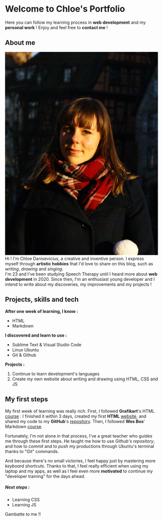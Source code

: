 # Welcome to Chloe's Portfolio
Here you can follow my learning process in **web development** and my **personal work** ! Enjoy and feel free to **contact me** !

## About me
![Umi](./blog/images/about_me_avatar.jpg)
Hi ! I'm Chloe Danisevicius, a creative and inventive person. I express myself through **artistic hobbies** that I'd love to share on this blog, such as *writing*, *drawing* and *singing*. <br>
I'm 23 and I've been studying Speech Therapy until I heard more about **web development** in 2020. Since then, I'm an enthusiast young developer and I intend to write about my discoveries, my improvements and my projects !

## Projects, skills and tech
**After one week of learning, I know :**
- HTML
- Markdown <br>

**I discovered and learn to use :** 

- Sublime Text & Visual Studio Code
- Linux Ubuntu
- Git & Github

**Projects :**

1. Continue to learn development's languages
2. Create my own website about writing and drawing using HTML, CSS and JS

## My first steps
My first week of learning was really *rich*. First, I followed **Grafikart**'s HTML [course](https://www.youtube.com/playlist?list=PLjwdMgw5TTLUeixVGPNl1uZNeJy4UY6qX) : I finished it within 3 days, created my first **HTML** [website](https://spookyumi.github.io/grafikart_html/), and shared my code to my **GitHub**'s [repository](https://github.com/SpookyUmi/grafikart_html). Then, I followed **Wes Bos**' Markdown [course](https://www.youtube.com/playlist?list=PLu8EoSxDXHP7v7K5nZSMo9XWidbJ_Bns3). <br>

Fortunately, I'm not alone in that process, I've a great teacher who guides me through these first steps.
He taught me how to use *Github's repository*, and how to *commit* and to *push* my productions through Ubuntu's terminal thanks to "Git" commands. <br>

And because there's no small victories, I feel happy just by mastering more *keyboard shortcuts*. Thanks to that, I feel really efficient when using my laptop and my apps, as well as I feel even more **motivated** to continue my "developer training" for the days ahead. <br>

##### Next steps : 
- Learning CSS
- Learning JS

Gambatte to me !!
